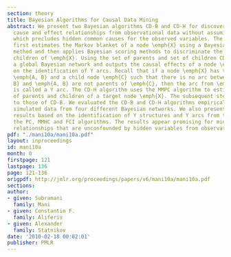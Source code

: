 ```yaml
---
section: theory
title: Bayesian Algorithms for Causal Data Mining
abstract: We present two Bayesian algorithms CD-B and CD-H for discovering unconfounded
  cause and effect relationships from observational data without assuming causal sufficiency
  which precludes hidden common causes for the observed variables. The CD-B algorithm
  first estimates the Markov blanket of a node \emph{X} using a Bayesian greedy search
  method and then applies Bayesian scoring methods to discriminate the parents and
  children of \emph{X}. Using the set of parents and set of children CD-B constructs
  a global Bayesian network and outputs the causal effects of a node \emph{X} based
  on the identification of Y arcs. Recall that if a node \emph{X} has two parent nodes
  \emph{A, B} and a child node \emph{C} such that there is no arc between \emph{A,
  B} and \emph{A, B} are not parents of \emph{C}, then the arc from \emph{X} to \emph{C}
  is called a Y arc. The CD-H algorithm uses the MMPC algorithm to estimate the union
  of parents and children of a target node \emph{X}. The subsequent steps are similar
  to those of CD-B. We evaluated the CD-B and CD-H algorithms empirically based on
  simulated data from four different Bayesian networks. We also present comparative
  results based on the identification of Y structures and Y arcs from the output of
  the PC, MMHC and FCI algorithms. The results appear promising for mining causal
  relationships that are unconfounded by hidden variables from observational data.
pdf: "./mani10a/mani10a.pdf"
layout: inproceedings
id: mani10a
month: 0
firstpage: 121
lastpage: 136
page: 121-136
origpdf: http://jmlr.org/proceedings/papers/v6/mani10a/mani10a.pdf
sections: 
author:
- given: Subramani
  family: Mani
- given: Constantin F.
  family: Aliferis
- given: Alexander
  family: Statnikov
date: '2010-02-18 00:02:01'
publisher: PMLR
---
```

